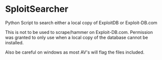 SploitSearcher
============

Python Script to search either a local copy of ExploitDB or Exploit-DB.com

This is not to be used to scrape/hammer on Exploit-DB.com.
Permission was granted to only use when a local copy of the database cannot be installed. 

Also be careful on windows as most AV's will flag the files included.
